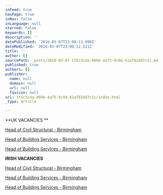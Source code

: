 ```yaml
---
inFeed: true
hasPage: true
inNav: false
inLanguage: null
starred: false
keywords: []
description: ''
datePublished: '2016-03-07T23:00:13.090Z'
dateModified: '2016-03-07T23:00:12.521Z'
title: ''
author: []
sourcePath: _posts/2016-03-07-1f5c3cda-869b-4a75-9c0d-61af82dd7c1c.md
published: true
authors: []
publisher:
  name: null
  domain: null
  url: null
  favicon: null
url: 1f5c3cda-869b-4a75-9c0d-61af82dd7c1c/index.html
_type: Article

---
```

**UK VACANCIES **

[Head of Civil Structural - Birmingham][0]

[Head of Building Services - Birmingham][0]

[Head of Building Services - Birmingham][0]

**IRISH VACANCIES**

[Head of Civil Structural - Birmingham][0]

[Head of Building Services - Birmingham][0]

[Head of Building Services - Birmingham][0]

[0]: https://employers.indeed.com/m#jobs/view?id=38563f2bc7ee